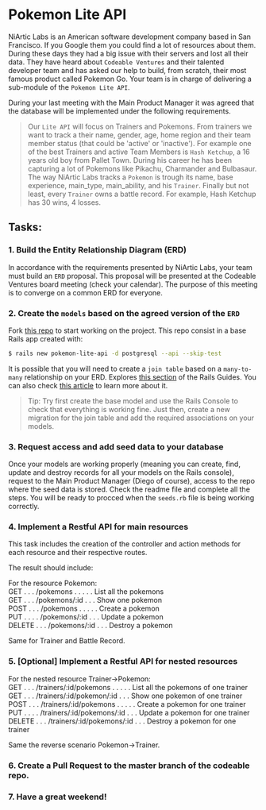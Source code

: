 # Pokemon Lite API

NiArtic Labs is an American software development company based in San Francisco.
If you Google them you could find a lot of resources about them. During these
days they had a big issue with their servers and lost all their data. They have
heard about `Codeable Ventures` and their talented developer team and has asked
our help to build, from scratch, their most famous product called Pokemon Go.
Your team is in charge of delivering a sub-module of the `Pokemon Lite API`.

During your last meeting with the Main Product Manager it was agreed that the
database will be implemented under the following requirements.

> Our `Lite API` will focus on Trainers and Pokemons. From trainers we want to
> track a their name, gender, age, home region and their team member status
> (that could be 'active' or 'inactive'). For example one of the best Trainers
> and active Team Members is `Hash Ketchup`, a 16 years old boy from Pallet
> Town. During his career he has been capturing a lot of Pokemons like Pikachu,
> Charmander and Bulbasaur. The way NiArtic Labs tracks a `Pokemon` is trough
> its name, base experience, main_type, main_ability, and his `Trainer`. Finally
> but not least, every `Trainer` owns a battle record. For example, Hash Ketchup
> has 30 wins, 4 losses.

## Tasks:

### 1. Build the Entity Relationship Diagram (ERD)

In accordance with the requirements presented by NiArtic Labs, your team must
build an `ERD` proposal. This proposal will be presented at the Codeable
Ventures board meeting (check your calendar). The purpose of this meeting is to
converge on a common ERD for everyone.

### 2. Create the `models` based on the agreed version of the `ERD`

Fork [this repo](https://github.com/codeableorg/pokemon-lite-api) to start
working on the project. This repo consist in a base Rails app created with:

```bash
$ rails new pokemon-lite-api -d postgresql --api --skip-test
```

It is possible that you will need to create a `join table` based on a
`many-to-many` relationship on your ERD. Explores
[this section](https://guides.rubyonrails.org/association_basics.html#the-has-and-belongs-to-many-association)
of the Rails Guides. You can also check
[this article](http://joshfrankel.me/blog/create-a-many-to-many-activerecord-association-in-ruby-on-rails/)
to learn more about it.

> Tip: Try first create the base model and use the Rails Console to check that
> everything is working fine. Just then, create a new migration for the join
> table and add the required associations on your models.

### 3. Request access and add seed data to your database

Once your models are working properly (meaning you can create, find, update and
destroy records for all your models on the Rails console), request to the Main
Product Manager (Diego of course), access to the repo where the seed data is
stored. Check the readme file and complete all the steps. You will be ready to
procced when the `seeds.rb` file is being working correctly.

### 4. Implement a Restful API for main resources

This task includes the creation of the controller and action methods for each
resource and their respective routes.

The result should include:

For the resource Pokemon:\
GET . . . /pokemons . . . . . List all the pokemons\
GET . . . /pokemons/:id . . . Show one pokemon\
POST . . . /pokemons . . . . . Create a pokemon\
PUT . . . . /pokemons/:id . . . Update a pokemon\
DELETE . . . /pokemons/:id . . . Destroy a pokemon

Same for Trainer and Battle Record.

### 5. [Optional] Implement a Restful API for nested resources

For the nested resource Trainer->Pokemon:\
GET . . . /trainers/:id/pokemons . . . . . List all the pokemons of one trainer\
GET . . . /trainers/:id/pokemon/:id . . . Show one pokemon of one trainer\
POST . . . /trainers/:id/pokemons . . . . . Create a pokemon for one trainer\
PUT . . . . /trainers/:id/pokemons/:id . . . Update a pokemon for one trainer\
DELETE . . . /trainers/:id/pokemons/:id . . . Destroy a pokemon for one trainer

Same the reverse scenario Pokemon->Trainer.

### 6. Create a Pull Request to the master branch of the codeable repo.

### 7. Have a great weekend!
